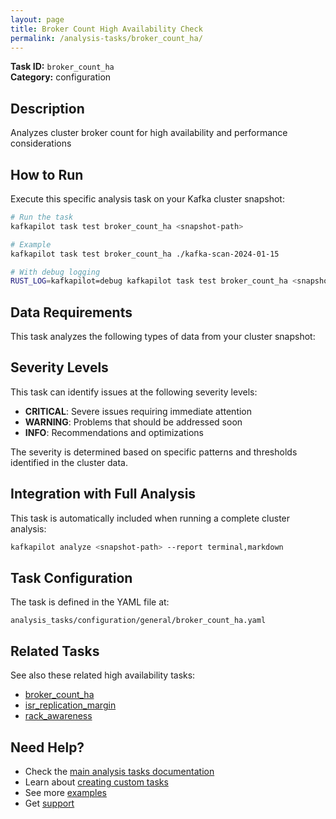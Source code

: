 ```yaml
---
layout: page
title: Broker Count High Availability Check
permalink: /analysis-tasks/broker_count_ha/
---
```


**Task ID:** `broker_count_ha`  
**Category:** configuration

## Description

Analyzes cluster broker count for high availability and performance considerations

## How to Run

Execute this specific analysis task on your Kafka cluster snapshot:

```bash
# Run the task
kafkapilot task test broker_count_ha <snapshot-path>

# Example
kafkapilot task test broker_count_ha ./kafka-scan-2024-01-15

# With debug logging
RUST_LOG=kafkapilot=debug kafkapilot task test broker_count_ha <snapshot-path>
```

## Data Requirements

This task analyzes the following types of data from your cluster snapshot:



## Severity Levels

This task can identify issues at the following severity levels:

- **CRITICAL**: Severe issues requiring immediate attention
- **WARNING**: Problems that should be addressed soon  
- **INFO**: Recommendations and optimizations

The severity is determined based on specific patterns and thresholds identified in the cluster data.

## Integration with Full Analysis

This task is automatically included when running a complete cluster analysis:

```bash
kafkapilot analyze <snapshot-path> --report terminal,markdown
```

## Task Configuration

The task is defined in the YAML file at:
```
analysis_tasks/configuration/general/broker_count_ha.yaml
```

## Related Tasks

See also these related high availability tasks:
- [broker_count_ha](../broker_count_ha)
- [isr_replication_margin](../isr_replication_margin)
- [rack_awareness](../rack_awareness)

## Need Help?

- Check the [main analysis tasks documentation](../)
- Learn about [creating custom tasks](/how-to#custom-analysis-tasks)
- See more [examples](/examples#analysis-tasks)
- Get [support](/support)
